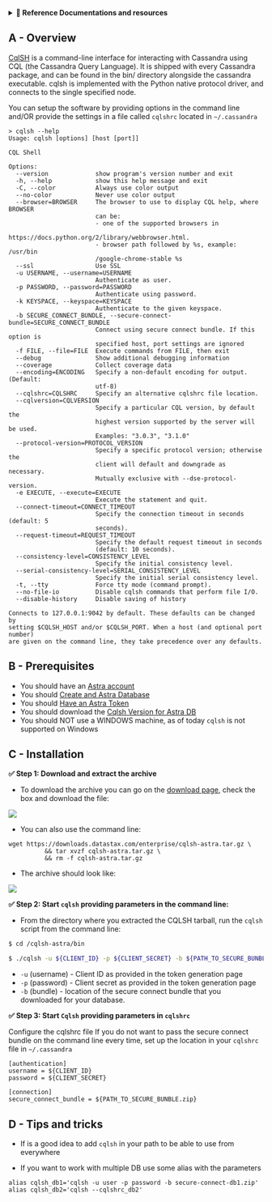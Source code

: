 <details>
<summary><b> 📖 Reference Documentations and resources</b></summary>
<ol>
<li><a href="https://docs.datastax.com/en/astra/docs/connecting-to-databases-using-standalone-cqlsh.html"><b>📖  Astra Docs</b> - Reference documentation</a>
<li><a href="https://cassandra.apache.org/doc/latest/cassandra/tools/cqlsh.html"><b>📖  Cql Tool Docs</b> - Reference Documentation</a>
</ol>
</details>

## A - Overview

[CqlSH](https://cassandra.apache.org/doc/latest/cassandra/tools/cqlsh.html) is a command-line interface for interacting with Cassandra using CQL (the Cassandra Query Language). It is shipped with every Cassandra package, and can be found in the bin/ directory alongside the cassandra executable. cqlsh is implemented with the Python native protocol driver, and connects to the single specified node.

You can setup the software by providing options in the command line and/OR provide the settings in a file called `cqlshrc` located in `~/.cassandra`

```
> cqlsh --help
Usage: cqlsh [options] [host [port]]

CQL Shell

Options:
  --version             show program's version number and exit
  -h, --help            show this help message and exit
  -C, --color           Always use color output
  --no-color            Never use color output
  --browser=BROWSER     The browser to use to display CQL help, where BROWSER
                        can be:
                        - one of the supported browsers in
                        https://docs.python.org/2/library/webbrowser.html.
                        - browser path followed by %s, example: /usr/bin
                        /google-chrome-stable %s
  --ssl                 Use SSL
  -u USERNAME, --username=USERNAME
                        Authenticate as user.
  -p PASSWORD, --password=PASSWORD
                        Authenticate using password.
  -k KEYSPACE, --keyspace=KEYSPACE
                        Authenticate to the given keyspace.
  -b SECURE_CONNECT_BUNDLE, --secure-connect-bundle=SECURE_CONNECT_BUNDLE
                        Connect using secure connect bundle. If this option is
                        specified host, port settings are ignored
  -f FILE, --file=FILE  Execute commands from FILE, then exit
  --debug               Show additional debugging information
  --coverage            Collect coverage data
  --encoding=ENCODING   Specify a non-default encoding for output. (Default:
                        utf-8)
  --cqlshrc=CQLSHRC     Specify an alternative cqlshrc file location.
  --cqlversion=CQLVERSION
                        Specify a particular CQL version, by default the
                        highest version supported by the server will be used.
                        Examples: "3.0.3", "3.1.0"
  --protocol-version=PROTOCOL_VERSION
                        Specify a specific protocol version; otherwise the
                        client will default and downgrade as necessary.
                        Mutually exclusive with --dse-protocol-version.
  -e EXECUTE, --execute=EXECUTE
                        Execute the statement and quit.
  --connect-timeout=CONNECT_TIMEOUT
                        Specify the connection timeout in seconds (default: 5
                        seconds).
  --request-timeout=REQUEST_TIMEOUT
                        Specify the default request timeout in seconds
                        (default: 10 seconds).
  --consistency-level=CONSISTENCY_LEVEL
                        Specify the initial consistency level.
  --serial-consistency-level=SERIAL_CONSISTENCY_LEVEL
                        Specify the initial serial consistency level.
  -t, --tty             Force tty mode (command prompt).
  --no-file-io          Disable cqlsh commands that perform file I/O.
  --disable-history     Disable saving of history

Connects to 127.0.0.1:9042 by default. These defaults can be changed by
setting $CQLSH_HOST and/or $CQLSH_PORT. When a host (and optional port number)
are given on the command line, they take precedence over any defaults.
```

## B - Prerequisites

- You should have an [Astra account](http://astra.datastax.com/)
- You should [Create and Astra Database](/pages/astra/create-instance/)
- You should [Have an Astra Token](/pages/astra/create-token/)
- You should download the [Cqlsh Version for Astra DB](https://downloads.datastax.com/#cqlsh)
- You should NOT use a WINDOWS machine, as of today `cqlsh` is not supported on Windows

## C - Installation

**✅ Step 1: Download and extract the archive**

- To download the archive you can go on the [download page](https://downloads.datastax.com/#cqlsh), check the box and download the file:

<img src="../../../../img/cqlsh/cqlsh-download.png" />

- You can also use the command line:

```
wget https://downloads.datastax.com/enterprise/cqlsh-astra.tar.gz \
          && tar xvzf cqlsh-astra.tar.gz \
          && rm -f cqlsh-astra.tar.gz
```

- The archive should look like:

<img src="../../../../img/cqlsh/cqlsh-archive.png" />

**✅ Step 2: Start `cqlsh` providing parameters in the command line:**

- From the directory where you extracted the CQLSH tarball, run the `cqlsh` script from the command line:

```bash
$ cd /cqlsh-astra/bin

$ ./cqlsh -u ${CLIENT_ID} -p ${CLIENT_SECRET} -b ${PATH_TO_SECURE_BUNBLE.zip}
```

- `-u` (username) - Client ID as provided in the token generation page
- `-p` (password) - Client secret as provided in the token generation page
- `-b` (bundle) - location of the secure connect bundle that you downloaded for your database.

**✅ Step 3: Start `Cqlsh` providing parameters in `cqlshrc`**

Configure the cqlshrc file If you do not want to pass the secure connect bundle on the command line every time, set up the location in your `cqlshrc` file in `~/.cassandra`

```
[authentication]
username = ${CLIENT_ID}
password = ${CLIENT_SECRET}

[connection]
secure_connect_bundle = ${PATH_TO_SECURE_BUNBLE.zip}
```

## D - Tips and tricks

- If is a good idea to add `cqlsh` in your path to be able to use from everywhere

- If you want to work with multiple DB use some alias with the parameters

```
alias cqlsh_db1='cqlsh -u user -p password -b secure-connect-db1.zip'
alias cqlsh_db2='cqlsh --cqlshrc_db2'
```
